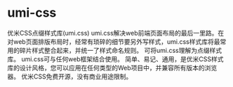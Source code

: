 # umi-css
优米CSS点缀样式库(umi.css) umi.css解决web前端页面布局的最后一里路。在对web页面排版布局时，经常有琐碎的细节要另外写样式，umi.css样式库将最常用的碎片样式整合起来，并统一了样式命名规则。 可将umi.css理解为点缀样式库。 umi.css可与任何web框架结合使用。 简单、易记、通用，是优米CSS样式库的设计风格，您可以应用在任何类型的Web项目中，并兼容所有版本的浏览器。 优米CSS免费开源，没有商业用途限制。
